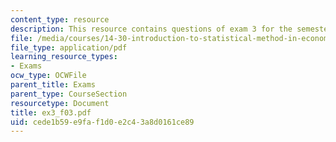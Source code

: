 ```yaml
---
content_type: resource
description: This resource contains questions of exam 3 for the semester, fall 2003.
file: /media/courses/14-30-introduction-to-statistical-method-in-economics-spring-2006/cede1b59e9faf1d0e2c43a8d0161ce89_ex3_f03.pdf
file_type: application/pdf
learning_resource_types:
- Exams
ocw_type: OCWFile
parent_title: Exams
parent_type: CourseSection
resourcetype: Document
title: ex3_f03.pdf
uid: cede1b59-e9fa-f1d0-e2c4-3a8d0161ce89
---
```

